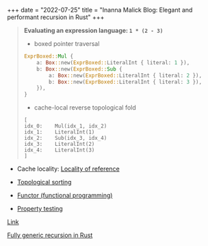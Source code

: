 +++
date = "2022-07-25"
title = "Inanna Malick Blog: Elegant and performant recursion in Rust"
+++

> **Evaluating an expression language: `1 * (2 - 3)`**
>
> * boxed pointer traversal
> ```rust
> ExprBoxed::Mul {
>     a: Box::new(ExprBoxed::LiteralInt { literal: 1 }),
>     b: Box::new(ExprBoxed::Sub {
>         a: Box::new(ExprBoxed::LiteralInt { literal: 2 }),
>         b: Box::new(ExprBoxed::LiteralInt { literal: 3 }),
>     }),
> }
> ```
> * cache-local reverse topological fold
> ```text
> [
> idx_0:    Mul(idx_1, idx_2)
> idx_1:    LiteralInt(1)
> idx_2:    Sub(idx_3, idx_4)
> idx_3:    LiteralInt(2)
> idx_4:    LiteralInt(3)
> ]
> ```

* Cache locality: [Locality of reference](https://en.wikipedia.org/wiki/Locality_of_reference)

* [Topological sorting](https://en.wikipedia.org/wiki/Topological_sorting)

* [Functor (functional programming)](https://en.wikipedia.org/wiki/Functor_(functional_programming))

* [Property testing](https://en.wikipedia.org/wiki/Property_testing)

[Link](https://recursion.wtf/posts/rust_schemes/)

[Fully generic recursion in Rust](https://recursion.wtf/posts/rust_schemes_2/)
